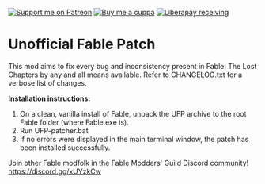 [![Support me on Patreon](https://img.shields.io/endpoint.svg?url=https%3A%2F%2Fshieldsio-patreon.vercel.app%2Fapi%3Fusername%3DWyntilda%26type%3Dpledges&style=flat)](https://patreon.com/Wyntilda) [![Buy me a cuppa](https://img.shields.io/badge/Ko--fi-Buy%20me%20a%20cuppa-orange)](https://ko-fi.com/Wyntilda) [![Liberapay receiving](https://img.shields.io/liberapay/receives/Wyntilda?label=liberapay)](https://liberapay.com/Wyntilda)
# Unofficial Fable Patch

This mod aims to fix every bug and inconsistency present in Fable: The
Lost Chapters by any and all means available. Refer to CHANGELOG.txt
for a verbose list of changes.

**Installation instructions:**

1. On a clean, vanilla install of Fable, unpack the UFP archive to the
   root Fable folder (where Fable.exe is).
2. Run UFP-patcher.bat
3. If no errors were displayed in the main terminal window, the patch
   has been installed successfully.


Join other Fable modfolk in the Fable Modders' Guild Discord community!
https://discord.gg/xUYzkCw
